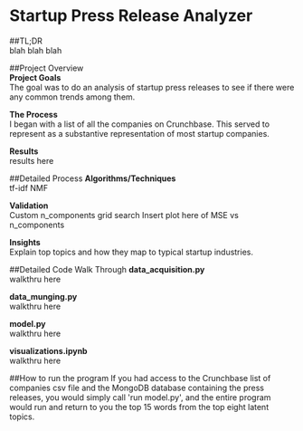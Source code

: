 # Startup Press Release Analyzer  

##TL;DR  
blah blah blah


##Project Overview  
**Project Goals**  
The goal was to do an analysis of startup press releases to see if there were any common trends among them.

**The Process**  
I began with a list of all the companies on Crunchbase. This served to represent as a substantive representation of most startup companies.

**Results**  
results here

##Detailed Process
**Algorithms/Techniques**  
tf-idf
NMF

**Validation**  
Custom n_components grid search
Insert plot here of MSE vs n_components

**Insights**  
Explain top topics and how they map to typical startup industries.

##Detailed Code Walk Through
**data_acquisition.py**  
walkthru here

**data_munging.py**  
walkthru here

**model.py**  
walkthru here

**visualizations.ipynb**  
walkthru here

##How to run the program
If you had access to the Crunchbase list of companies csv file and the MongoDB database containing the press releases, you would simply call 'run model.py', and the entire program would run and return to you the top 15 words from the top eight latent topics.